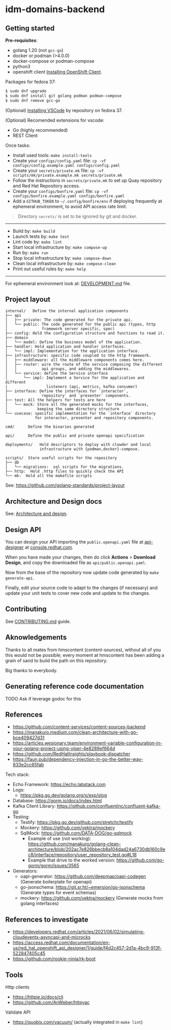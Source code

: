 # idm-domains-backend

## Getting started

**Pre-requisites**:

- golang 1.20 (not `gcc-go`)
- docker or podman (>4.0.0)
- docker-compose or podman-compose
- python3
- openshift client [Installing OpenShift Client][install_oc].

Packages for fedora 37:

```sh
$ sudo dnf upgrade
$ sudo dnf install git golang podman podman-compose
$ sudo dnf remove gcc-go
```

(Optional) [Installing VSCode][install_vscode] by repository on fedora 37.

(Optional) Recomended extensions for vscode:

- Go (highly recommended)
- REST Client

Once tasks:

- Install used tools: `make install-tools`
- Create your `configs/config.yaml` file: `cp -vf configs/config.example.yaml configs/config.yaml`
- Create your `secrets/private.mk` file: `cp -vf scripts/mk/private.example.mk secrets/private.mk`
- Follow the instructions in `secrets/private.mk` to set up Quay repository
  and Red Hat Repository access.
- Create your `configs/bonfire.yaml` file: `cp -vf configs/bonfire.example.yaml configs/bonfire.yaml`
- Add a `GITHUB_TOKEN` to `~/.config/bonfire/env` if deploying frequently at ephemeral environment,
  to avoid API access rate limit.

> Directory `secrets/` is set to be ignored by git and docker.

----

- Build by: `make build`
- Launch tests by: `make test`
- Lint code by: `make lint`
- Start local infrastructure by: `make compose-up`
- Run by: `make run`
- Stop local infrastructure by: `make compose-down`
- Clean local infrastructure by: `make compose-clean`
- Print out useful rules by: `make help`

----

For ephemeral environment look at: [DEVELOPMENT.md](DEVELOPMENT.md) file.

## Project layout

```raw
internal/   Define the internal application components
├── api
│   ├── private: The code generated for the private api.
│   └── public: The code generated for the public api (types, http
│               framework server specific, spec)
├── config: Hold the configuration structure and functions to read it.
├── domain
│   └── model: Define the business model of the application.
├── handler: Hold application and handler interfaces.
│   └── impl: Implementation for the application interface.
├── infrastructure: specific code coupled to the http framework.
│   ├── middleware: all the middleware components comes here.
│   ├── router: wire the route of the service composing the different
│   │           api groups, and adding the middlewares.
│   └── service: define the Service interface
│       └── impl: Implement a Service for the application and different
|                 listeners (api, metrics, kafka consumer)
├── interface: Define the interfaces for `interactor`,
│              `repository` and `presenter` components.
├── test: All the helpers for tests are here
│   └── mock: Store all the generated mocks for the interfaces,
│             keeping the same directory structure
└── usecase: specific implementation for the `interface` directory
             for interactor, presenter and repository components.

cmd/      Define the binaries generated

api/      Define the public and private openapi specification

deployments/   Hold descriptors to deploy with clowder and local
               infrastructure with {podman,docker}-compose.

scripts/  Store useful scripts for the repository
├── db
│   └── migrations:  sql scripts for the migrations.
├── http:  Hold .http files to quickly check the API
└── mk:  Hold all the makefile scripts
```

See: https://github.com/golang-standards/project-layout

## Architecture and Design docs

See: [Architecture and design](docs/ARCHITECTURE.md).

## Design API

You can design your API importing the `public.openapi.yaml` file
at [api-designer](https://console.redhat.com/application-services/api-designer/designs)
at [console.redhat.com](https://console.redhat.com).

When you have made your changes, then do click **Actions** > **Download Design**,
and copy the downloaded file as `api/public.openapi.yaml`.

Now from the base of the repository now update code generated by `make generate-api`.

Finally, edit your source code to adapt to the changes (if necessary)
and update your unit tests to cover new code and update to the changes.

## Contributing

See [CONTRIBUTING.md](docs/CONTRIBUTING.md) guide.

## Aknowledgements

Thanks to all mates from hmscontent (content-sources), without all of you
this would not be possible; every moment at hmscontent has been adding
a grain of sand to build the path on this repository.

Big thanks to everybody.

## Generating reference code documentation

TODO Ask if leverage godoc for this

## References

- https://github.com/content-services/content-sources-backend
- https://manakuro.medium.com/clean-architecture-with-go-bce409427d31
- https://articles.wesionary.team/environment-variable-configuration-in-your-golang-project-using-viper-4e8289ef664d
- https://github.com/RedHatInsights/playbook-dispatcher
- https://faun.pub/dependency-injection-in-go-the-better-way-833e2cc65fab

Tech stack:

- Echo Framework: https://echo.labstack.com
- Logs:
  - https://pkg.go.dev/golang.org/x/exp/slog
- Database: https://gorm.io/docs/index.html
- Kafka Client Library: https://github.com/confluentinc/confluent-kafka-go
- Testing:
  - Testify: https://pkg.go.dev/github.com/stretchr/testify
  - Mockery: https://github.com/vektra/mockery
  - SqlMock: https://github.com/DATA-DOG/go-sqlmock
    - Example of use (not working): https://github.com/manakuro/golang-clean-architecture/blob/202ac7e826bbecb8a104dad24a6730db160c9ec8/interface/repository/user_repository_test.go#L18
    - Example that drive to the worked version: https://github.com/go-gorm/gorm/issues/3565
- Generators:
  - oapi-generator: https://github.com/deepmap/oapi-codegen   (Generate boilerplate for openapi)
  - go-jsonschema: https://git.sr.ht/~emersion/go-jsonschema  (Generate types for event schemas)
  - mockery: https://github.com/vektra/mockery                (Generate mocks from golang interfaces)

## References to investigate

- https://developers.redhat.com/articles/2021/06/02/simulating-cloudevents-asyncapi-and-microcks
- https://access.redhat.com/documentation/en-us/red_hat_openshift_api_designer/1/guide/f4d2c457-2d1a-4bc9-913f-522847405c45
- https://github.com/rookie-ninja/rk-boot

## Tools

Http clients
- https://httpie.io/docs/cli
- https://github.com/AnWeber/httpyac

Validate API
- https://quobix.com/vacuum/ (actually integrated in `make lint`)

[install_oc]: https://docs.openshift.com/container-platform/4.15/cli_reference/openshift_cli/getting-started-cli.html#installing-openshift-cli
[install_vscode]: https://code.visualstudio.com/docs/setup/linux
